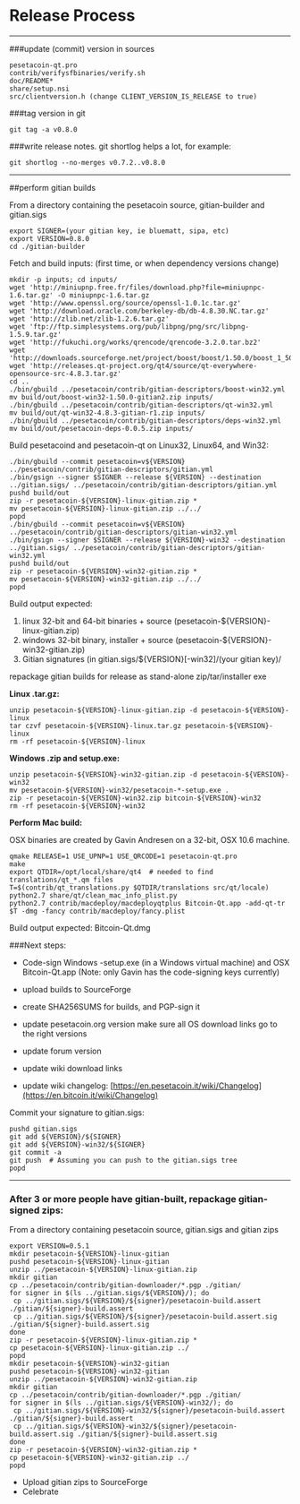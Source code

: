Release Process
====================

* * *

###update (commit) version in sources


	pesetacoin-qt.pro
	contrib/verifysfbinaries/verify.sh
	doc/README*
	share/setup.nsi
	src/clientversion.h (change CLIENT_VERSION_IS_RELEASE to true)

###tag version in git

	git tag -a v0.8.0

###write release notes. git shortlog helps a lot, for example:

	git shortlog --no-merges v0.7.2..v0.8.0

* * *

##perform gitian builds

 From a directory containing the pesetacoin source, gitian-builder and gitian.sigs
  
	export SIGNER=(your gitian key, ie bluematt, sipa, etc)
	export VERSION=0.8.0
	cd ./gitian-builder

 Fetch and build inputs: (first time, or when dependency versions change)

	mkdir -p inputs; cd inputs/
	wget 'http://miniupnp.free.fr/files/download.php?file=miniupnpc-1.6.tar.gz' -O miniupnpc-1.6.tar.gz
	wget 'http://www.openssl.org/source/openssl-1.0.1c.tar.gz'
	wget 'http://download.oracle.com/berkeley-db/db-4.8.30.NC.tar.gz'
	wget 'http://zlib.net/zlib-1.2.6.tar.gz'
	wget 'ftp://ftp.simplesystems.org/pub/libpng/png/src/libpng-1.5.9.tar.gz'
	wget 'http://fukuchi.org/works/qrencode/qrencode-3.2.0.tar.bz2'
	wget 'http://downloads.sourceforge.net/project/boost/boost/1.50.0/boost_1_50_0.tar.bz2'
	wget 'http://releases.qt-project.org/qt4/source/qt-everywhere-opensource-src-4.8.3.tar.gz'
	cd ..
	./bin/gbuild ../pesetacoin/contrib/gitian-descriptors/boost-win32.yml
	mv build/out/boost-win32-1.50.0-gitian2.zip inputs/
	./bin/gbuild ../pesetacoin/contrib/gitian-descriptors/qt-win32.yml
	mv build/out/qt-win32-4.8.3-gitian-r1.zip inputs/
	./bin/gbuild ../pesetacoin/contrib/gitian-descriptors/deps-win32.yml
	mv build/out/pesetacoin-deps-0.0.5.zip inputs/

 Build pesetacoind and pesetacoin-qt on Linux32, Linux64, and Win32:
  
	./bin/gbuild --commit pesetacoin=v${VERSION} ../pesetacoin/contrib/gitian-descriptors/gitian.yml
	./bin/gsign --signer $SIGNER --release ${VERSION} --destination ../gitian.sigs/ ../pesetacoin/contrib/gitian-descriptors/gitian.yml
	pushd build/out
	zip -r pesetacoin-${VERSION}-linux-gitian.zip *
	mv pesetacoin-${VERSION}-linux-gitian.zip ../../
	popd
	./bin/gbuild --commit pesetacoin=v${VERSION} ../pesetacoin/contrib/gitian-descriptors/gitian-win32.yml
	./bin/gsign --signer $SIGNER --release ${VERSION}-win32 --destination ../gitian.sigs/ ../pesetacoin/contrib/gitian-descriptors/gitian-win32.yml
	pushd build/out
	zip -r pesetacoin-${VERSION}-win32-gitian.zip *
	mv pesetacoin-${VERSION}-win32-gitian.zip ../../
	popd

  Build output expected:

  1. linux 32-bit and 64-bit binaries + source (pesetacoin-${VERSION}-linux-gitian.zip)
  2. windows 32-bit binary, installer + source (pesetacoin-${VERSION}-win32-gitian.zip)
  3. Gitian signatures (in gitian.sigs/${VERSION}[-win32]/(your gitian key)/

repackage gitian builds for release as stand-alone zip/tar/installer exe

**Linux .tar.gz:**

	unzip pesetacoin-${VERSION}-linux-gitian.zip -d pesetacoin-${VERSION}-linux
	tar czvf pesetacoin-${VERSION}-linux.tar.gz pesetacoin-${VERSION}-linux
	rm -rf pesetacoin-${VERSION}-linux

**Windows .zip and setup.exe:**

	unzip pesetacoin-${VERSION}-win32-gitian.zip -d pesetacoin-${VERSION}-win32
	mv pesetacoin-${VERSION}-win32/pesetacoin-*-setup.exe .
	zip -r pesetacoin-${VERSION}-win32.zip bitcoin-${VERSION}-win32
	rm -rf pesetacoin-${VERSION}-win32

**Perform Mac build:**

  OSX binaries are created by Gavin Andresen on a 32-bit, OSX 10.6 machine.

	qmake RELEASE=1 USE_UPNP=1 USE_QRCODE=1 pesetacoin-qt.pro
	make
	export QTDIR=/opt/local/share/qt4  # needed to find translations/qt_*.qm files
	T=$(contrib/qt_translations.py $QTDIR/translations src/qt/locale)
	python2.7 share/qt/clean_mac_info_plist.py
	python2.7 contrib/macdeploy/macdeployqtplus Bitcoin-Qt.app -add-qt-tr $T -dmg -fancy contrib/macdeploy/fancy.plist

 Build output expected: Bitcoin-Qt.dmg

###Next steps:

* Code-sign Windows -setup.exe (in a Windows virtual machine) and
  OSX Bitcoin-Qt.app (Note: only Gavin has the code-signing keys currently)

* upload builds to SourceForge

* create SHA256SUMS for builds, and PGP-sign it

* update pesetacoin.org version
  make sure all OS download links go to the right versions

* update forum version

* update wiki download links

* update wiki changelog: [https://en.pesetacoin.it/wiki/Changelog](https://en.bitcoin.it/wiki/Changelog)

Commit your signature to gitian.sigs:

	pushd gitian.sigs
	git add ${VERSION}/${SIGNER}
	git add ${VERSION}-win32/${SIGNER}
	git commit -a
	git push  # Assuming you can push to the gitian.sigs tree
	popd

-------------------------------------------------------------------------

### After 3 or more people have gitian-built, repackage gitian-signed zips:

From a directory containing pesetacoin source, gitian.sigs and gitian zips

	export VERSION=0.5.1
	mkdir pesetacoin-${VERSION}-linux-gitian
	pushd pesetacoin-${VERSION}-linux-gitian
	unzip ../pesetacoin-${VERSION}-linux-gitian.zip
	mkdir gitian
	cp ../pesetacoin/contrib/gitian-downloader/*.pgp ./gitian/
	for signer in $(ls ../gitian.sigs/${VERSION}/); do
	 cp ../gitian.sigs/${VERSION}/${signer}/pesetacoin-build.assert ./gitian/${signer}-build.assert
	 cp ../gitian.sigs/${VERSION}/${signer}/pesetacoin-build.assert.sig ./gitian/${signer}-build.assert.sig
	done
	zip -r pesetacoin-${VERSION}-linux-gitian.zip *
	cp pesetacoin-${VERSION}-linux-gitian.zip ../
	popd
	mkdir pesetacoin-${VERSION}-win32-gitian
	pushd pesetacoin-${VERSION}-win32-gitian
	unzip ../pesetacoin-${VERSION}-win32-gitian.zip
	mkdir gitian
	cp ../pesetacoin/contrib/gitian-downloader/*.pgp ./gitian/
	for signer in $(ls ../gitian.sigs/${VERSION}-win32/); do
	 cp ../gitian.sigs/${VERSION}-win32/${signer}/pesetacoin-build.assert ./gitian/${signer}-build.assert
	 cp ../gitian.sigs/${VERSION}-win32/${signer}/pesetacoin-build.assert.sig ./gitian/${signer}-build.assert.sig
	done
	zip -r pesetacoin-${VERSION}-win32-gitian.zip *
	cp pesetacoin-${VERSION}-win32-gitian.zip ../
	popd

- Upload gitian zips to SourceForge
- Celebrate 
